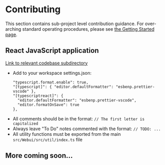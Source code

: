# Contributing
This section contains sub-project level contribution guidance. For over-arching standard operating procedures, please see [the Getting Started page](/docs/gettingStarted/README.md#contributing--developing).

## React JavaScript application

[Link to relevant codebase subdirectory]()

- Add to your workspace settings.json:
  ```
  "typescript.format.enable": true,
  "[typescript]": { "editor.defaultFormatter": "esbenp.prettier-vscode" },
  "[typescriptreact]": {
    "editor.defaultFormatter": "esbenp.prettier-vscode",
    "editor.formatOnSave": true
  },
  ```
- All comments should be in the format: `// The first letter is capitalized`
- Always leave "To Do" notes commented with the format: `// TODO: ...`
- All utility functions must be exported from the main `src/Webui/src/util/index.ts` file

## More coming soon...